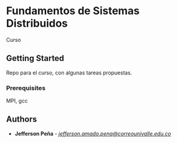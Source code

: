# Fundamentos de Sistemas Distribuidos
Curso

## Getting Started
Repo para el curso, con algunas tareas propuestas.

### Prerequisites

MPI, gcc

## Authors

* **Jefferson Peña** - *jefferson.amado.pena@correounivalle.edu.co*
